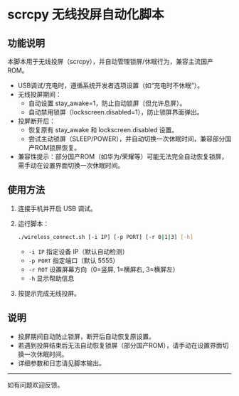 # scrcpy 无线投屏自动化脚本

## 功能说明

本脚本用于无线投屏（scrcpy），并自动管理锁屏/休眠行为，兼容主流国产ROM。

- USB调试/充电时，遵循系统开发者选项设置（如“充电时不休眠”）。
- 无线投屏期间：
  - 自动设置 stay_awake=1，防止自动锁屏（但允许息屏）。
  - 自动禁用锁屏（lockscreen.disabled=1），防止锁屏界面弹出。
- 投屏断开后：
  - 恢复原有 stay_awake 和 lockscreen.disabled 设置。
  - 尝试主动锁屏（SLEEP/POWER），并自动切换一次休眠时间，兼容部分国产ROM锁屏恢复。
- 兼容性提示：部分国产ROM（如华为/荣耀等）可能无法完全自动恢复锁屏，需手动在设置界面切换一次休眠时间。

## 使用方法

1. 连接手机并开启 USB 调试。
2. 运行脚本：
   ```sh
   ./wireless_connect.sh [-i IP] [-p PORT] [-r 0|1|3] [-h]
   ```
   - `-i IP` 指定设备 IP（默认自动检测）
   - `-p PORT` 指定端口（默认 5555）
   - `-r ROT` 设置屏幕方向（0=竖屏, 1=横屏右, 3=横屏左）
   - `-h` 显示帮助信息

3. 按提示完成无线投屏。

## 说明

- 投屏期间自动防止锁屏，断开后自动恢复原设置。
- 若遇到投屏结束后无法自动恢复锁屏（部分国产ROM），请手动在设置界面切换一次休眠时间。
- 详细参数和日志请见脚本输出。

---

如有问题欢迎反馈。
